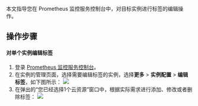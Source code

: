 本文指导您在 Prometheus 监控服务控制台中，对目标实例进行标签的编辑操作。

## 操作步骤

#### 对单个实例编辑标签

1. 登录 [ Prometheus 监控服务控制台](https://console.cloud.tencent.com/monitor/prometheus)。
2. 在实例的管理页面，选择需要编辑标签的实例，选择**更多** > **实例配置** > **编辑标签**，如下图所示：
![](https://main.qcloudimg.com/raw/873e3432b1e266a85a5ce48390993f12.png)
3. 在弹出的“您已经选择1个云资源”窗口中，根据实际需求进行添加、修改或者删除标签：
![](https://main.qcloudimg.com/raw/9665230e87d3342a1e63ce121e276f07.png)
